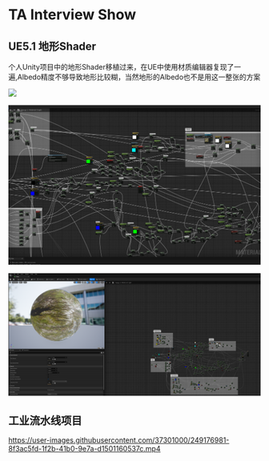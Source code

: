 # TA Interview Show

## UE5.1 地形Shader

个人Unity项目中的地形Shader移植过来，在UE中使用材质编辑器复现了一遍,Albedo精度不够导致地形比较糊，当然地形的Albedo也不是用这一整张的方案

![](img/QQ截图20230626235425.png)

![](img/QQ截图20230626235645.png)

![](img/QQ截图20230626235702.png)

## 工业流水线项目

https://user-images.githubusercontent.com/37301000/249176981-8f3ac5fd-1f2b-41b0-9e7a-d1501160537c.mp4
